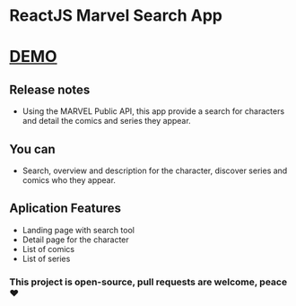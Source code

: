 # ReactJS Marvel Search App

<a href="marvel-search-app-eight.vercel.app/">DEMO</a>
=======
## Release notes

- Using the MARVEL Public API, this app provide a search for characters and detail the comics and series they appear.

## You can

- Search, overview and description for the character, discover series and comics who they appear.

## Aplication Features

- Landing page with search tool
- Detail page for the character
- List of comics
- List of series

### This project is open-source, pull requests are welcome, peace ♥
